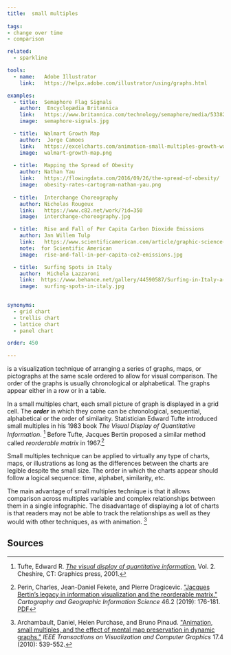 ```yaml
---
title:  small multiples
  
tags:
- change over time
- comparison

related:
  - sparkline

tools:
  - name:   Adobe Illustrator
    link:   https://helpx.adobe.com/illustrator/using/graphs.html

examples:
  - title:  Semaphore Flag Signals
    author:  Encyclopædia Britannica
    link:   https://www.britannica.com/technology/semaphore/media/533828/138824
    image:  semaphore-signals.jpg

  - title:  Walmart Growth Map
    author:  Jorge Camoes
    link:   https://excelcharts.com/animation-small-multiples-growth-walmart-excel-edition/
    image:  walmart-growth-map.png
  
  - title:  Mapping the Spread of Obesity
    author: Nathan Yau
    link:   https://flowingdata.com/2016/09/26/the-spread-of-obesity/
    image:  obesity-rates-cartogram-nathan-yau.png
    
  - title:  Interchange Choreography
    author: Nicholas Rougeux
    link:   https://www.c82.net/work/?id=350
    image:  interchange-choreography.jpg

  - title:  Rise and Fall of Per Capita Carbon Dioxide Emissions
    author: Jan Willem Tulp
    link:   https://www.scientificamerican.com/article/graphic-science-co2-emissions-shrink-in-a-few-cases/
    note:  for Scientific American
    image:  rise-and-fall-in-per-capita-co2-emissions.jpg

  - title:  Surfing Spots in Italy
    author:  Michela Lazzaroni
    link:  https://www.behance.net/gallery/44590587/Surfing-in-Italy-a-visual-guide-La-Lettura-257
    image:  surfing-spots-in-italy.jpg
  

synonyms:
  - grid chart
  - trellis chart
  - lattice chart
  - panel chart

order: 450

---
```


is a visualization technique of arranging a series of graphs, maps, or pictographs at the same scale ordered to allow for visual comparison. The order of the graphs is usually chronological or alphabetical. The graphs appear either in a row or in a table.

<!--more-->
In a small multiples chart, each small picture of graph is displayed in a grid cell. The ***order*** in which they come can be chronological, sequential, alphabetical or the order of similarity.
Statistician Edward Tufte introduced small multiples in his 1983 book *The Visual Display of Quantitative Information*. [^tufte] Before Tufte, Jacques Bertin proposed a similar method called *reorderable matrix* in 1967.[^perin]

Small multiples technique can be applied to virtually any type of charts, maps, or illustrations as long as the differences between the charts are legible despite the small size. The order in which the charts appear should follow a logical sequence: time, alphabet, similarity, etc.

The main advantage of small multiples technique is that it allows comparison across multiples variable and complex relationships between them in a single infographic. The disadvantage of displaying a lot of charts is that readers may not be able to track the relationships as well as they would with other techniques, as with animation. [^archambault]

## Sources
[^tufte]: Tufte, Edward R. [*The visual display of quantitative information.*](https://www.edwardtufte.com/tufte/books_vdqi) Vol. 2. Cheshire, CT: Graphics press, 2001.
[^perin]: Perin, Charles, Jean-Daniel Fekete, and Pierre Dragicevic. ["Jacques Bertin’s legacy in information visualization and the reorderable matrix."](https://doi.org/10.1080/15230406.2018.1470942) *Cartography and Geographic Information Science* 46.2 (2019): 176-181. [PDF](https://hal.inria.fr/hal-01786606v2/document)
[^archambault]: Archambault, Daniel, Helen Purchase, and Bruno Pinaud. ["Animation, small multiples, and the effect of mental map preservation in dynamic graphs."](https://doi.org/10.1109/TVCG.2010.78) *IEEE Transactions on Visualization and Computer Graphics* 17.4 (2010): 539-552.
